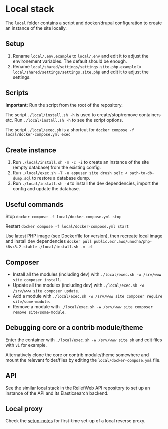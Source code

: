 # Local stack

The `local` folder contains a script and docker/drupal configuration to create an instance of the site locally.

## Setup

1. Rename `local/.env.example` to `local/.env` and edit it to adjust the environement variables. The default should be enough.
2. Rename `local/shared/settings/settings.site.php.example` to `local/shared/settings/settings.site.php` and edit it to adjust the settings.

## Scripts

**Important:** Run the script from the root of the repository.

The script `./local/install.sh -h` is used to create/stop/remove containers etc. Run `./local/install.sh -h` to see the script options.

The script `./local/exec.sh` is a shortcut for `docker compose -f local/docker-compose.yml exec`

## Create instance

1. Run `./local/install.sh -m -c -i` to create an instance of the site (empty database) from the existing config.
2. Run `./local/exec.sh -T -u appuser site drush sqlc < path-to-db-dump.sql` to restore a database dump.
3. Run `./local/install.sh -d` to install the dev dependencies, import the config and update the database.

## Useful commands
Stop
`docker compose -f local/docker-compose.yml stop`

Restart
`docker compose -f local/docker-compose.yml start`

Use latest PHP image (see Dockerfile for version), then recreate local image and
install dev dependencies
`docker pull public.ecr.aws/unocha/php-k8s:8.2-stable`
`./local/install.sh -m -d`

## Composer

- Install all the modules (including dev) with `./local/exec.sh -w /srv/www site composer install`.
- Update all the modules (including dev) with `./local/exec.sh -w /srv/www site composer update`.
- Add a module with `./local/exec.sh -w /srv/www site composer require site/some-module`.
- Remove a module with `./local/exec.sh -w /srv/www site composer remove site/some-module`.

## Debugging core or a contrib module/theme

Enter the container with `./local/exec.sh -w /srv/www site sh` and edit files with `vi` for example.

Alternatively clone the core or contrib module/theme somewhere and mount the relevant folder/files by editing the `local/docker-compose.yml` file.

## API

See the similar local stack in the ReliefWeb API repository to set up an instance of the API and its Elasticsearch backend.

## Local proxy

Check the [setup-notes](https://github.com/UN-OCHA/local-reverse-proxy/blob/main/setup-notes.md) for first-time set-up of a local reverse proxy.
